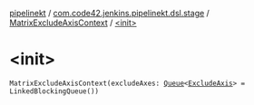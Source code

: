 [pipelinekt](../../index.md) / [com.code42.jenkins.pipelinekt.dsl.stage](../index.md) / [MatrixExcludeAxisContext](index.md) / [&lt;init&gt;](./-init-.md)

# &lt;init&gt;

`MatrixExcludeAxisContext(excludeAxes: `[`Queue`](https://docs.oracle.com/javase/6/docs/api/java/util/Queue.html)`<`[`ExcludeAxis`](../../com.code42.jenkins.pipelinekt.core.stage/-exclude-axis/index.md)`> = LinkedBlockingQueue())`